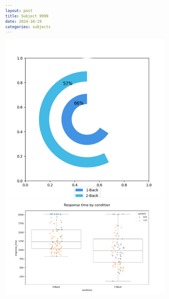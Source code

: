 ```yaml
---
layout: post
title: Subject 9999
date: 2024-10-19
categories: subjects
---
```


![](data/9999/run-8/9999_accuracy_by_condition.png)
![](data/9999/run-8/9999_response_time_by_condition.png)
